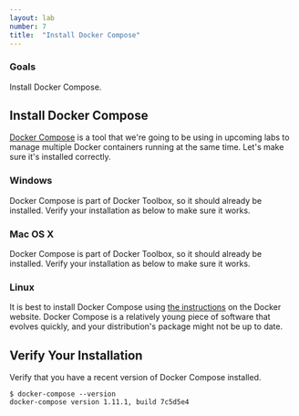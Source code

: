 ```yaml
---
layout: lab
number: 7
title:  "Install Docker Compose"
---
```


### Goals
Install Docker Compose.

## Install Docker Compose

[Docker Compose](https://docs.docker.com/compose/) is a tool that we're going to
be using in upcoming labs to manage multiple Docker containers running at the
same time. Let's make sure it's installed correctly.

### Windows

Docker Compose is part of Docker Toolbox, so it should already be installed.
Verify your installation as below to make sure it works.

### Mac OS X

Docker Compose is part of Docker Toolbox, so it should already be installed.
Verify your installation as below to make sure it works.

### Linux

It is best to install Docker Compose using [the
instructions](https://docs.docker.com/compose/install/) on the Docker website.
Docker Compose is a relatively young piece of software that evolves quickly, and
your distribution's package might not be up to date.

## Verify Your Installation

Verify that you have a recent version of Docker Compose installed.

```
$ docker-compose --version
docker-compose version 1.11.1, build 7c5d5e4
```

